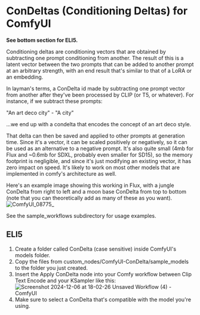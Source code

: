 # ConDeltas (Conditioning Deltas) for ComfyUI

**See bottom section for ELI5.**

Conditioning deltas are conditioning vectors that are obtained by subtracting one prompt conditioning from another. The result of this is a latent vector between the two prompts that can be added to another prompt at an arbitrary strength, with an end result that's similar to that of a LoRA or an embedding.

In layman's terms, a ConDelta id made by subtracting one prompt vector from another after they've been processed by CLIP (or T5, or whatever).  For instance, if we subtract these prompts:

"An art deco city" - "A city"

...we end up with a condelta that encodes the concept of an art deco style. 

That delta can then be saved and applied to other prompts at generation time. Since it's a vector, it can be scaled positively or negatively, so it can be used as an alternative to a negative prompt. It's also quite small (4mb for Flux and ~0.6mb for SDXL, probably even smaller for SD15), so the memory footprint is negligible, and since it's just modifying an existing vector, it has zero impact on speed. It's likely to work on most other models that are implemented in comfy's architecture as well.

Here's an example image showing this working in Flux, with a jungle ConDelta from right to left and a moon base ConDelta from top to bottom (note that you can theoretically add as many of these as you want).
![ComfyUI_08775_](https://github.com/user-attachments/assets/d54eda8c-a0d6-4c30-aae1-4608ac159e1c)

See the sample_workflows subdirectory for usage examples.

## ELI5

1. Create a folder called ConDelta (case sensitive) inside ComfyUI's models folder.
2. Copy the files from custom_nodes/ComfyUI-ConDelta/sample_models to the folder you just created.
3. Insert the Apply ConDelta node into your Comfy workflow between Clip Text Encode and your KSampler like this: ![Screenshot 2024-12-06 at 18-02-26 Unsaved Workflow (4) - ComfyUI](https://github.com/user-attachments/assets/1bb61c02-1480-4b41-a0c6-5e7fefcd6d87)
4. Make sure to select a ConDelta that's compatible with the model you're using.
